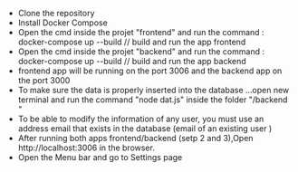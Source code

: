- Clone the repository 
- Install Docker Compose
- Open the cmd inside the projet "frontend" and run the command : docker-compose up --build // build and run the app frontend
- Open the cmd inside the projet "backend" and run the command : docker-compose up --build // build and run the app backend
- frontend app will be running on the port 3006 and the backend app on the port 3000
- To make sure the data is properly inserted into the database ...open new terminal and run the command "node dat.js" inside the folder "/backend "
- To be able to modify the information of any user, you must use an address email that exists in the database (email of an existing user )
- After running both apps frontend/backend (setp 2 and 3),Open http://localhost:3006  in the browser.
- Open the Menu bar and go to Settings page

